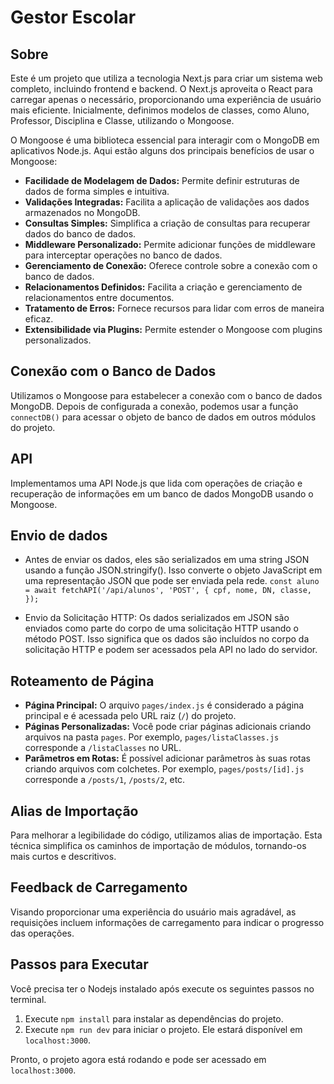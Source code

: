 # Gestor Escolar

## Sobre
Este é um projeto que utiliza a tecnologia Next.js para criar um sistema web completo, incluindo frontend e backend. O Next.js aproveita o React para carregar apenas o necessário, proporcionando uma experiência de usuário mais eficiente. Inicialmente, definimos modelos de classes, como Aluno, Professor, Disciplina e Classe, utilizando o Mongoose.

O Mongoose é uma biblioteca essencial para interagir com o MongoDB em aplicativos Node.js. Aqui estão alguns dos principais benefícios de usar o Mongoose:

- **Facilidade de Modelagem de Dados:** Permite definir estruturas de dados de forma simples e intuitiva.
- **Validações Integradas:** Facilita a aplicação de validações aos dados armazenados no MongoDB.
- **Consultas Simples:** Simplifica a criação de consultas para recuperar dados do banco de dados.
- **Middleware Personalizado:** Permite adicionar funções de middleware para interceptar operações no banco de dados.
- **Gerenciamento de Conexão:** Oferece controle sobre a conexão com o banco de dados.
- **Relacionamentos Definidos:** Facilita a criação e gerenciamento de relacionamentos entre documentos.
- **Tratamento de Erros:** Fornece recursos para lidar com erros de maneira eficaz.
- **Extensibilidade via Plugins:** Permite estender o Mongoose com plugins personalizados.

## Conexão com o Banco de Dados
Utilizamos o Mongoose para estabelecer a conexão com o banco de dados MongoDB. Depois de configurada a conexão, podemos usar a função `connectDB()` para acessar o objeto de banco de dados em outros módulos do projeto.

## API
Implementamos uma API Node.js que lida com operações de criação e recuperação de informações em um banco de dados MongoDB usando o Mongoose.

## Envio de dados

- Antes de enviar os dados, eles são serializados em uma string JSON usando a função JSON.stringify(). Isso converte o objeto JavaScript em uma representação JSON que pode ser enviada pela rede.
  `const aluno = await fetchAPI('/api/alunos', 'POST', {
  cpf,
  nome,
  DN,
  classe,
});`

- Envio da Solicitação HTTP: Os dados serializados em JSON são enviados como parte do corpo de uma solicitação HTTP usando o método POST. Isso significa que os dados são incluídos no corpo da solicitação HTTP e podem ser acessados pela API no lado do servidor.


## Roteamento de Página
- **Página Principal:** O arquivo `pages/index.js` é considerado a página principal e é acessada pelo URL raiz (`/`) do projeto.
- **Páginas Personalizadas:** Você pode criar páginas adicionais criando arquivos na pasta `pages`. Por exemplo, `pages/listaClasses.js` corresponde a `/listaClasses` no URL.
- **Parâmetros em Rotas:** É possível adicionar parâmetros às suas rotas criando arquivos com colchetes. Por exemplo, `pages/posts/[id].js` corresponde a `/posts/1`, `/posts/2`, etc.

## Alias de Importação
Para melhorar a legibilidade do código, utilizamos alias de importação. Esta técnica simplifica os caminhos de importação de módulos, tornando-os mais curtos e descritivos.

## Feedback de Carregamento
Visando proporcionar uma experiência do usuário mais agradável, as requisições incluem informações de carregamento para indicar o progresso das operações.

## Passos para Executar
Você precisa ter o Nodejs instalado após execute os seguintes passos no terminal.
1. Execute `npm install` para instalar as dependências do projeto.
2. Execute `npm run dev` para iniciar o projeto. Ele estará disponível em `localhost:3000`.

Pronto, o projeto agora está rodando e pode ser acessado em `localhost:3000`.
